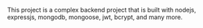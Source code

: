 This project is a complex backend project that is built with nodejs, expressjs, mongodb, mongoose, jwt, bcrypt, and many more.
